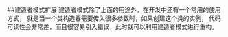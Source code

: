 ##建造者模式扩展
建造者模式除了上面的用途外，在开发中还有一个常用的使用方式，
就是当一个类构造器需要传入很多参数时，如果创建这个类的实例，
代码可读性会非常差，而且很容易引入错误，此时就可以利用建造者模式进行重构。
